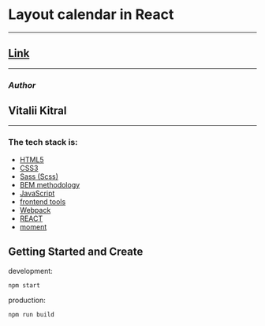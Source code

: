 # Layout calendar in React

---

## [Link](https://relaxed-hypatia-c78c7d.netlify.app/)

---

### _Author_

## Vitalii Kitral

---

### The tech stack is:

- [HTML5](https://en.wikipedia.org/wiki/HTML5)
- [CSS3](https://en.wikipedia.org/wiki/Cascading_Style_Sheets)
- [Sass (Scss)](https://sass-lang.com/)
- [BEM methodology](https://en.bem.info/methodology/)
- [JavaScript](https://ru.wikipedia.org/wiki/JavaScript)
- [frontend tools](http://frontendtools.com/)
- [Webpack](https://ru.wikipedia.org/wiki/Webpack)
- [REACT](https://ru.wikipedia.org/wiki/React)
- [moment](https://momentjs.com/)

## Getting Started and Create

development:

```bash
npm start
```

production:

```bash
npm run build
```

